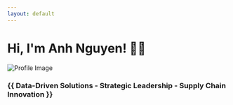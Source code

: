 ```yaml
---
layout: default
---
```


# Hi, I'm Anh Nguyen! 👋🏼

![Profile Image](/assets/img/anh.jpg)

### {{ Data-Driven Solutions - Strategic Leadership - Supply Chain Innovation }}
